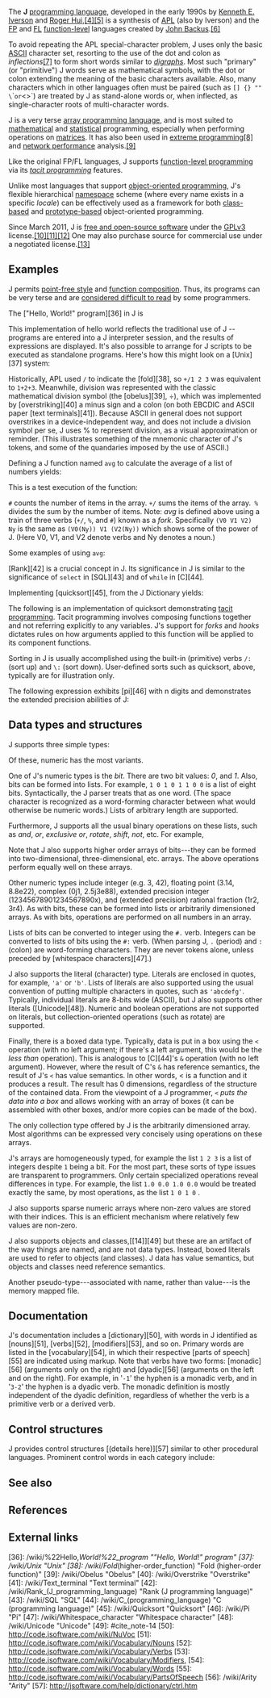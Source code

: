 The **J** [programming language][0], developed in the early 1990s by [Kenneth E. Iverson][1] and [Roger Hui][2],[\[4\]][3][\[5\]][4] is a synthesis of [APL][5] (also by Iverson) and the [FP][6] and [FL][7] [function-level][8] languages created by [John Backus][9].[\[6\]][10]

To avoid repeating the APL special-character problem, J uses only the basic [ASCII][11] character set, resorting to the use of the dot and colon as _inflections_[\[7\]][12] to form short words similar to _[digraphs][13]_. Most such "primary" (or "primitive") J words serve as mathematical symbols, with the dot or colon extending the meaning of the basic characters available. Also, many characters which in other languages often must be paired (such as `[] {} "" \`\`` or `<>`) are treated by J as stand-alone words or, when inflected, as single-character roots of multi-character words.

J is a very terse [array programming language][14], and is most suited to [mathematical][15] and [statistical][16] programming, especially when performing operations on [matrices][17]. It has also been used in [extreme programming][18][\[8\]][19] and [network performance][20] analysis.[\[9\]][21]

Like the original FP/FL languages, J supports [function-level programming][22] via its _[tacit programming][23]_ features.

Unlike most languages that support [object-oriented programming][24], J's flexible hierarchical [namespace][25] scheme (where every name exists in a specific _locale_) can be effectively used as a framework for both [class-based][26] and [prototype-based][27] object-oriented programming.

Since March 2011, J is [free and open-source software][28] under the [GPLv3][29] license.[\[10\]][30][\[11\]][31][\[12\]][32] One may also purchase source for commercial use under a negotiated license.[\[13\]][33]

## Examples

J permits [point-free style][23] and [function composition][34]. Thus, its programs can be very terse and are [considered difficult to read][35] by some programmers.

The ["Hello, World!" program][36] in J is

This implementation of hello world reflects the traditional use of J -- programs are entered into a J interpreter session, and the results of expressions are displayed. It's also possible to arrange for J scripts to be executed as standalone programs. Here's how this might look on a [Unix][37] system:

Historically, APL used `/` to indicate the [fold][38], so `+/1 2 3` was equivalent to `1+2+3`. Meanwhile, division was represented with the classic mathematical division symbol (the [obelus][39], ÷), which was implemented by [overstriking][40] a minus sign and a colon (on both EBCDIC and ASCII paper [text terminals][41]). Because ASCII in general does not support overstrikes in a device-independent way, and does not include a division symbol per se, J uses % to represent division, as a visual approximation or reminder. (This illustrates something of the mnemonic character of J's tokens, and some of the quandaries imposed by the use of ASCII.)

Defining a J function named `avg` to calculate the average of a list of numbers yields:

This is a test execution of the function:

`#` counts the number of items in the array. `+/` sums the items of the array.` %` divides the sum by the number of items. Note: _avg_ is defined above using a train of three verbs (`+/`, `%`, and `#`) known as a _fork_. Specifically `(V0 V1 V2) Ny` is the same as `(V0(Ny)) V1 (V2(Ny))` which shows some of the power of J. (Here V0, V1, and V2 denote verbs and Ny denotes a noun.)

Some examples of using `avg`:

[Rank][42] is a crucial concept in J. Its significance in J is similar to the significance of `select` in [SQL][43] and of `while` in [C][44].

Implementing [quicksort][45], from the J Dictionary yields:

The following is an implementation of quicksort demonstrating [tacit programming][23]. Tacit programming involves composing functions together and not referring explicitly to any variables. J's support for _forks_ and _hooks_ dictates rules on how arguments applied to this function will be applied to its component functions.

Sorting in J is usually accomplished using the built-in (primitive) verbs `/:` (sort up) and `\:` (sort down). User-defined sorts such as quicksort, above, typically are for illustration only.

The following expression exhibits [pi][46] with n digits and demonstrates the extended precision abilities of J:

## Data types and structures

J supports three simple types:

Of these, numeric has the most variants.

One of J's numeric types is the _bit_. There are two bit values: _0_, and _1_. Also, bits can be formed into lists. For example, `1 0 1 0 1 1 0 0` is a list of eight bits. Syntactically, the J parser treats that as one word. (The space character is recognized as a word-forming character between what would otherwise be numeric words.) Lists of arbitrary length are supported.

Furthermore, J supports all the usual binary operations on these lists, such as _and_, _or_, _exclusive or_, _rotate_, _shift_, _not_, etc. For example,

Note that J also supports higher order arrays of bits---they can be formed into two-dimensional, three-dimensional, etc. arrays. The above operations perform equally well on these arrays.

Other numeric types include integer (e.g. 3, 42), floating point (3.14, 8.8e22), complex (0j1, 2.5j3e88), extended precision integer (12345678901234567890x), and (extended precision) rational fraction (1r2, 3r4). As with bits, these can be formed into lists or arbitrarily dimensioned arrays. As with bits, operations are performed on all numbers in an array.

Lists of bits can be converted to integer using the `#.` verb. Integers can be converted to lists of bits using the `#:` verb. (When parsing J, `.` (period) and `:` (colon) are word-forming characters. They are never tokens alone, unless preceded by [whitespace characters][47].)

J also supports the literal (character) type. Literals are enclosed in quotes, for example, `'a'` or `'b'`. Lists of literals are also supported using the usual convention of putting multiple characters in quotes, such as `'abcdefg'`. Typically, individual literals are 8-bits wide (ASCII), but J also supports other literals ([Unicode][48]). Numeric and boolean operations are not supported on literals, but collection-oriented operations (such as rotate) are supported.

Finally, there is a boxed data type. Typically, data is put in a box using the `<` operation (with no left argument; if there's a left argument, this would be the _less than_ operation). This is analogous to [C][44]'s `&` operation (with no left argument). However, where the result of C's `&` has reference semantics, the result of J's `<` has value semantics. In other words, < is a function and it produces a result. The result has 0 dimensions, regardless of the structure of the contained data. From the viewpoint of a J programmer, `<` _puts the data into a box_ and allows working with an array of boxes (it can be assembled with other boxes, and/or more copies can be made of the box).

The only collection type offered by J is the arbitrarily dimensioned array. Most algorithms can be expressed very concisely using operations on these arrays.

J's arrays are homogeneously typed, for example the list `1 2 3` is a list of integers despite `1` being a bit. For the most part, these sorts of type issues are transparent to programmers. Only certain specialized operations reveal differences in type. For example, the list `1.0 0.0 1.0 0.0` would be treated exactly the same, by most operations, as the list `1 0 1 0` .

J also supports sparse numeric arrays where non-zero values are stored with their indices. This is an efficient mechanism where relatively few values are non-zero.

J also supports objects and classes,[\[14\]][49] but these are an artifact of the way things are named, and are not data types. Instead, boxed literals are used to refer to objects (and classes). J data has value semantics, but objects and classes need reference semantics.

Another pseudo-type---associated with name, rather than value---is the memory mapped file.

## Documentation

J's documentation includes a [dictionary][50], with words in J identified as [nouns][51], [verbs][52], [modifiers][53], and so on. Primary words are listed in the [vocabulary][54], in which their respective [parts of speech][55] are indicated using markup. Note that verbs have two forms: [monadic][56] (arguments only on the right) and [dyadic][56] (arguments on the left and on the right). For example, in '`-1`' the hyphen is a monadic verb, and in '`3-2`' the hyphen is a dyadic verb. The monadic definition is mostly independent of the dyadic definition, regardless of whether the verb is a primitive verb or a derived verb.

## Control structures

J provides control structures [(details here)][57] similar to other procedural languages. Prominent control words in each category include:

## See also

## References

## External links

[0]: /wiki/Programming_language "Programming language"
[1]: /wiki/Kenneth_E._Iverson "Kenneth E. Iverson"
[2]: /wiki/Roger_Hui "Roger Hui"
[3]: #cite_note-4
[4]: #cite_note-5
[5]: /wiki/APL_(programming_language) "APL (programming language)"
[6]: /wiki/FP_(programming_language) "FP (programming language)"
[7]: /wiki/FL_(programming_language) "FL (programming language)"
[8]: /wiki/Function-level "Function-level"
[9]: /wiki/John_Backus "John Backus"
[10]: #cite_note-6
[11]: /wiki/ASCII "ASCII"
[12]: #cite_note-7
[13]: /wiki/Digraph_(computing) "Digraph (computing)"
[14]: /wiki/Array_programming_language "Array programming language"
[15]: /wiki/Mathematical "Mathematical"
[16]: /wiki/Statistical "Statistical"
[17]: /wiki/Matrix_(mathematics) "Matrix (mathematics)"
[18]: /wiki/Extreme_Programming "Extreme Programming"
[19]: #cite_note-8
[20]: /wiki/Network_performance "Network performance"
[21]: #cite_note-9
[22]: /wiki/Function-level_programming "Function-level programming"
[23]: /wiki/Tacit_programming "Tacit programming"
[24]: /wiki/Object-oriented_programming "Object-oriented programming"
[25]: /wiki/Namespace "Namespace"
[26]: /wiki/Class-based_programming "Class-based programming"
[27]: /wiki/Prototype-based_programming "Prototype-based programming"
[28]: /wiki/Free_and_open-source_software "Free and open-source software"
[29]: /wiki/GNU_General_Public_License "GNU General Public License"
[30]: #cite_note-j_source_download-10
[31]: #cite_note-j_gpl-11
[32]: #cite_note-12
[33]: #cite_note-j_source-13
[34]: /wiki/Function_composition_(computer_science) "Function composition (computer science)"
[35]: /wiki/Write-only_language "Write-only language"
[36]: /wiki/%22Hello,_World!%22_program ""Hello, World!" program"
[37]: /wiki/Unix "Unix"
[38]: /wiki/Fold_(higher-order_function) "Fold (higher-order function)"
[39]: /wiki/Obelus "Obelus"
[40]: /wiki/Overstrike "Overstrike"
[41]: /wiki/Text_terminal "Text terminal"
[42]: /wiki/Rank_(J_programming_language) "Rank (J programming language)"
[43]: /wiki/SQL "SQL"
[44]: /wiki/C_(programming_language) "C (programming language)"
[45]: /wiki/Quicksort "Quicksort"
[46]: /wiki/Pi "Pi"
[47]: /wiki/Whitespace_character "Whitespace character"
[48]: /wiki/Unicode "Unicode"
[49]: #cite_note-14
[50]: http://code.jsoftware.com/wiki/NuVoc
[51]: http://code.jsoftware.com/wiki/Vocabulary/Nouns
[52]: http://code.jsoftware.com/wiki/Vocabulary/Verbs
[53]: http://code.jsoftware.com/wiki/Vocabulary/Modifiers,
[54]: http://code.jsoftware.com/wiki/Vocabulary/Words
[55]: http://code.jsoftware.com/wiki/Vocabulary/PartsOfSpeech
[56]: /wiki/Arity "Arity"
[57]: http://jsoftware.com/help/dictionary/ctrl.htm